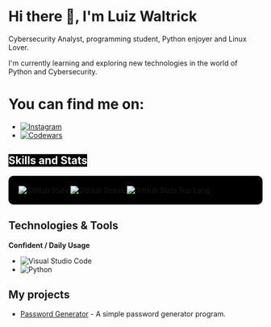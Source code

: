 # Hi there 👋, I'm Luiz Waltrick

Cybersecurity Analyst, programming student, Python enjoyer and Linux Lover.

I'm currently learning and exploring new technologies in the world of Python and Cybersecurity.

# You can find me on:

- [![Instagram](https://img.shields.io/badge/Instagram-E4405F?style=flat&logo=instagram&logoColor=white)](https://www.instagram.com/luizz.waltrick/)
- [![Codewars](https://img.shields.io/badge/Codewars-AD2C27?style=flat&logo=codewars&logoColor=white)](https://www.codewars.com/users/LuizzWaltrick)

## <span style="background-color:black; color:white;">Skills and Stats</span>

<div style="background-color:black; padding: 20px; border-radius: 10px;">
  <div style="display: inline-block;">
    <img src="https://github-readme-stats.vercel.app/api?username=luizzwaltrick&show_icons=true&count_private=true&hide_title=true&hide_border=true&bg_color=000000&text_color=ffffff" alt="GitHub Stats" />
  </div>
  
  <div style="display: inline-block;">
    <img src="https://github-readme-streak-stats.herokuapp.com/?user=luizzwaltrick&hide_border=true&background=000000&stroke=ffffff&ring=3D9BFF&fire=ffffff" alt="GitHub Streak" />
  </div>

  <div style="display: inline-block;">
    <img src="https://github-readme-stats.vercel.app/api/top-langs/?username=luizzwaltrick&layout=compact&hide_title=true&hide_border=true&bg_color=000000&text_color=ffffff" alt="GitHub Stats Top Lang" />
  </div>
</div>

## Technologies & Tools

**Confident / Daily Usage**
- ![Visual Studio Code](https://img.shields.io/badge/Visual%20Studio%20Code-007ACC?style=flat&logo=visual-studio-code&logoColor=white&link=https://code.visualstudio.com/)
- ![Python](https://img.shields.io/badge/Python-3776AB?style=flat&logo=python&logoColor=white&link=https://www.python.org/)

## My projects

- [Password Generator](https://github.com/luizzwaltrick/PasswordGenerator) - A simple password generator program.
